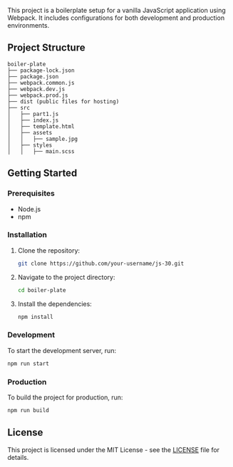 This project is a boilerplate setup for a vanilla JavaScript application using Webpack. It includes configurations for both development and production environments.

## Project Structure

```
boiler-plate
├── package-lock.json
├── package.json
├── webpack.common.js
├── webpack.dev.js
├── webpack.prod.js
├── dist (public files for hosting)
├── src
│   ├── part1.js
│   ├── index.js
│   ├── template.html
│   ├── assets
│   │   ├── sample.jpg
│   ├── styles
│   │   ├── main.scss
```

## Getting Started

### Prerequisites

- Node.js
- npm

### Installation

1. Clone the repository:
   ```sh
   git clone https://github.com/your-username/js-30.git
   ```
2. Navigate to the project directory:
   ```sh
   cd boiler-plate
   ```
3. Install the dependencies:
   ```sh
   npm install
   ```

### Development

To start the development server, run:
```sh
npm run start
```

### Production

To build the project for production, run:
```sh
npm run build
```

## License

This project is licensed under the MIT License - see the [LICENSE](LICENSE) file for details.
